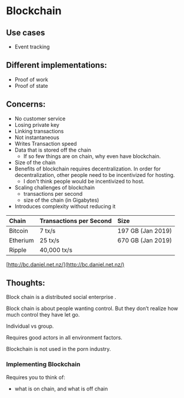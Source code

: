 # Blockchain

## **Use cases**

* Event tracking

## **Different implementations:**

* Proof of work
* Proof of state

## Concerns:

* No customer service
* Losing private key
* Linking transactions
* Not instantaneous
* Writes Transaction speed
* Data that is stored off the chain
  * If so few things are on chain, why even have blockchain.
* Size of the chain
* Benefits of blockchain requires decentralization. In order for decentralization, other people need to be incentivized for hosting.
  * I don't think people would be incentivized to host.
* Scaling challenges of blockchain
  * transactions per second
  * size of the chain \(in Gigabytes\)
* Introduces complexity without reducing it

| Chain | Transactions per Second | Size |
| :--- | :--- | :--- |
| Bitcoin | 7 tx/s | 197 GB \(Jan 2019\) |
| Etherium | 25 tx/s | 670 GB \(Jan 2019\) |
| Ripple | 40,000 tx/s |  |

[http://bc.daniel.net.nz/](http://bc.daniel.net.nz/)

## **Thoughts:**

Block chain is a distributed social enterprise .

Block chain is about people wanting control. But they don’t realize how much control they have let go.

Individual vs group.

Requires good actors in all environment factors.

Blockchain is not used in the porn industry.

### Implementing Blockchain

Requires you to think of:

* what is on chain, and what is off chain

